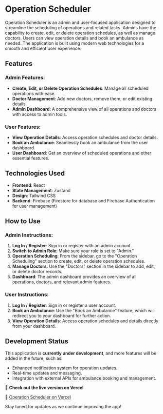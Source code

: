 # Operation Scheduler

Operation Scheduler is an admin and user-focused application designed to streamline the scheduling of operations and related tasks. Admins have the capability to create, edit, or delete operation schedules, as well as manage doctors. Users can view operation details and book an ambulance as needed. The application is built using modern web technologies for a smooth and efficient user experience.

## Features

### Admin Features:
- **Create, Edit, or Delete Operation Schedules**: Manage all scheduled operations with ease.
- **Doctor Management**: Add new doctors, remove them, or edit existing details.
- **Admin Dashboard**: A comprehensive view of all operations and doctors with access to admin tools.

### User Features:
- **View Operation Details**: Access operation schedules and doctor details.
- **Book an Ambulance**: Seamlessly book an ambulance from the user dashboard.
- **User Dashboard**: Get an overview of scheduled operations and other essential features.

## Technologies Used

- **Frontend**: React
- **State Management**: Zustand
- **Design**: Tailwind CSS
- **Backend**: Firebase (Firestore for database and Firebase Authentication for user management)

## How to Use

### Admin Instructions:
1. **Log In / Register**: Sign in or register with an admin account.
2. **Switch to Admin Role**: Make sure your role is set to "Admin."
3. **Operation Scheduling**: From the sidebar, go to the "Operation Scheduling" section to create, edit, or delete operation schedules.
4. **Manage Doctors**: Use the "Doctors" section in the sidebar to add, edit, or delete doctor records.
5. **Dashboard**: The admin dashboard provides an overview of all operations, doctors, and relevant admin features.

### User Instructions:
1. **Log In / Register**: Sign in or register a user account.
2. **Book an Ambulance**: Use the "Book an Ambulance" feature, which will redirect you to your dashboard for further action.
3. **View Operation Details**: Access operation schedules and details directly from your dashboard.

## Development Status

This application is **currently under development**, and more features will be added in the future, such as:
- Enhanced notification system for operation updates.
- Real-time updates and messaging.
- Integration with external APIs for ambulance booking and management.

🚧 **Check out the live version on Vercel** 

🔗 [Operation Scheduler on Vercel](https://operation-scheduler.vercel.app)

Stay tuned for updates as we continue improving the app!